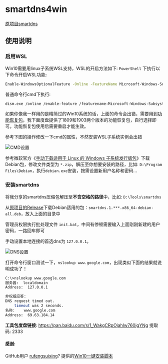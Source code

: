 # smartdns4win

[原项目smartdns](https://github.com/pymumu/smartdns)

## 使用说明

### 启用WSL

Win10需要用linux子系统WSL支持，WSL的开启方法如下:
`PowerShell` 下执行以下命令开启WSL功能:

```bash
Enable-WindowsOptionalFeature -Online -FeatureName Microsoft-Windows-Subsystem-Linux /all
```

普通命令行cmd下执行:
```bash
dism.exe /online /enable-feature /featurename:Microsoft-Windows-Subsystem-Linux /all /norestart
```
如果你像我一样用的是精简过的Win10系统的话，上面的命令会出错，需要用到[功能恢复包](https://moeclub.org/2018/11/27/704/?spm=35.5)，我下面度盘提供了1809和1903两个版本的功能恢复包，自行选择即可。功能恢复包使用后需要重启才能生效。

参考下图的操作修改一下cmd的属性，不然安装WSL子系统实例会出错

![CMD设置](https://github.com/lon91ong/smartdns4win/blob/master/img/cmd%20setting.png)

参考微软官方《[手动下载适用于 Linux 的 Windows 子系统发行版包](https://docs.microsoft.com/zh-cn/windows/wsl/install-manual)》下载Debian包，修改文件类型为 `*.zip`，解压至你想要安装的路径，比如: `D:\Program Files\Debian`，执行`debian.exe`安装，按需设置新用户名称和密码...

### 安装smartdns

将我分享的smartdns压缩包解压至**不含空格的路径**中，比如: `D:\Tools\smartdns`

从[原项目的Release](https://github.com/pymumu/smartdns/releases)下载Debian适用的包：`smartdns.1.***.x86_64-debian-all.deb`，放入上面的目录中

管理员权限执行批处理文件 `init.bat`，中间有停顿需要输入上面刚刚新建的用户密码，一路回车即可

手动设置本地连接的首选dns为 `127.0.0.1`。

![DNS设置](https://github.com/lon91ong/smartdns4win/blob/master/img/DNS%20Setting.png)

打开命令行窗口测试一下，`nslookup www.google.com`，出现类似下面的结果就说明成功了！

```bash
C:\>nslookup www.google.com
服务器:  localdomain
Address:  127.0.0.1

非权威应答:
DNS request timed out.
    timeout was 2 seconds.
名称:    www.google.com
Address:  69.63.184.14
```

**工具包度盘链接**: https://pan.baidu.com/s/1_WakgCRpOjahlw760igYNg 提取码: 2333

#### 感谢: 
GitHub用户 [rufengsuixing](https://github.com/rufengsuixing)? 提供的[Win10一键安装脚本](https://github.com/pymumu/smartdns/issues/107)
